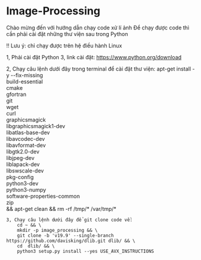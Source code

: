 # Image-Processing
Chào mừng đến với hướng dẫn chạy code xử lí ảnh 
Để chạy được code thì cần phải cài đặt những thư viện sau trong Python 

!! Lưu ý: chỉ chạy được trên hệ điều hành Linux

1, Phải cài đặt Python 3, link cài đặt: https://www.python.org/download

2, Chạy câu lệnh dưới đây trong terminal để cài đặt thư viện: 
        apt-get install -y --fix-missing \
            build-essential \
            cmake \
            gfortran \
            git \
            wget \
            curl \
            graphicsmagick \
            libgraphicsmagick1-dev \
            libatlas-base-dev \
            libavcodec-dev \
            libavformat-dev \
            libgtk2.0-dev \
            libjpeg-dev \
            liblapack-dev \
            libswscale-dev \
            pkg-config \
            python3-dev \
            python3-numpy \
            software-properties-common \
            zip \
            && apt-get clean && rm -rf /tmp/* /var/tmp/*
    
    3, Chạy câu lệnh dưới đây để git clone code về:
        cd ~ && \
        mkdir -p image_processing && \
        git clone -b 'v19.9' --single-branch https://github.com/davisking/dlib.git dlib/ && \
        cd  dlib/ && \
        python3 setup.py install --yes USE_AVX_INSTRUCTIONS
